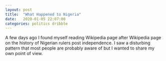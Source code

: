 ```yaml
---
layout: post
title:  "What Happened to Nigeria"
date:   2020-01-05 22:07:00
categories: politics dribble
---
```


A few days ago I found myself reading Wikipedia page after Wikipedia page on the history of Nigerian rulers post independence. I saw a disturbing pattern that most people are probably aware of but I wanted to share my own point of view.